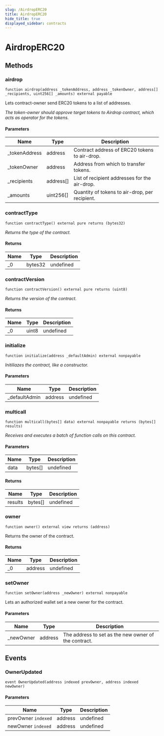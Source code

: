 ```yaml
---
slug: /AirdropERC20
title: AirdropERC20
hide_title: true
displayed_sidebar: contracts
---
```


# AirdropERC20

## Methods

### airdrop

```solidity
function airdrop(address _tokenAddress, address _tokenOwner, address[] _recipients, uint256[] _amounts) external payable
```

Lets contract-owner send ERC20 tokens to a list of addresses.

_The token-owner should approve target tokens to Airdrop contract, which acts as operator for the tokens._

#### Parameters

| Name           | Type      | Description                                    |
| -------------- | --------- | ---------------------------------------------- |
| \_tokenAddress | address   | Contract address of ERC20 tokens to air-drop.  |
| \_tokenOwner   | address   | Address from which to transfer tokens.         |
| \_recipients   | address[] | List of recipient addresses for the air-drop.  |
| \_amounts      | uint256[] | Quantity of tokens to air-drop, per recipient. |

### contractType

```solidity
function contractType() external pure returns (bytes32)
```

_Returns the type of the contract._

#### Returns

| Name | Type    | Description |
| ---- | ------- | ----------- |
| \_0  | bytes32 | undefined   |

### contractVersion

```solidity
function contractVersion() external pure returns (uint8)
```

_Returns the version of the contract._

#### Returns

| Name | Type  | Description |
| ---- | ----- | ----------- |
| \_0  | uint8 | undefined   |

### initialize

```solidity
function initialize(address _defaultAdmin) external nonpayable
```

_Initiliazes the contract, like a constructor._

#### Parameters

| Name           | Type    | Description |
| -------------- | ------- | ----------- |
| \_defaultAdmin | address | undefined   |

### multicall

```solidity
function multicall(bytes[] data) external nonpayable returns (bytes[] results)
```

_Receives and executes a batch of function calls on this contract._

#### Parameters

| Name | Type    | Description |
| ---- | ------- | ----------- |
| data | bytes[] | undefined   |

#### Returns

| Name    | Type    | Description |
| ------- | ------- | ----------- |
| results | bytes[] | undefined   |

### owner

```solidity
function owner() external view returns (address)
```

Returns the owner of the contract.

#### Returns

| Name | Type    | Description |
| ---- | ------- | ----------- |
| \_0  | address | undefined   |

### setOwner

```solidity
function setOwner(address _newOwner) external nonpayable
```

Lets an authorized wallet set a new owner for the contract.

#### Parameters

| Name       | Type    | Description                                          |
| ---------- | ------- | ---------------------------------------------------- |
| \_newOwner | address | The address to set as the new owner of the contract. |

## Events

### OwnerUpdated

```solidity
event OwnerUpdated(address indexed prevOwner, address indexed newOwner)
```

#### Parameters

| Name                | Type    | Description |
| ------------------- | ------- | ----------- |
| prevOwner `indexed` | address | undefined   |
| newOwner `indexed`  | address | undefined   |
